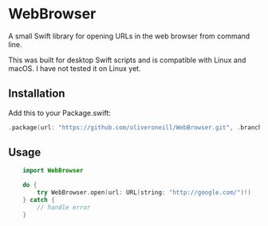 # WebBrowser

A small Swift library for opening URLs in the web browser from command line.

This was built for desktop Swift scripts and is compatible with Linux and
macOS.
I have not tested it on Linux yet.

## Installation
Add this to your Package.swift:
```swift
.package(url: "https://github.com/oliveroneill/WebBrowser.git", .branch("master")),
```

## Usage
```swift
    import WebBrowser

    do {
        try WebBrowser.open(url: URL(string: "http://google.com/")!)
    } catch {
        // handle error
    }
```
